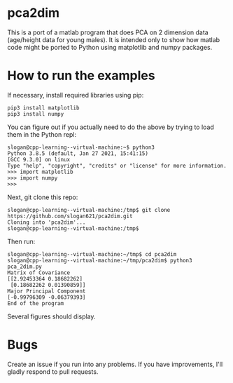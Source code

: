 # pca2dim

This is a port of a matlab program that does PCA on 2 dimension data
(age/height data for young males). It is intended only to show how 
matlab code might be ported to Python using matplotlib and numpy packages.

# How to run the examples

If necessary, install required libraries using pip:

```
pip3 install matplotlib
pip3 install numpy
```

You can figure out if you actually need to do the above by trying to
load them in the Python repl:

```
slogan@cpp-learning--virtual-machine:~$ python3
Python 3.8.5 (default, Jan 27 2021, 15:41:15) 
[GCC 9.3.0] on linux
Type "help", "copyright", "credits" or "license" for more information.
>>> import matplotlib
>>> import numpy
>>> 
```

Next, git clone this repo:

```
slogan@cpp-learning--virtual-machine:/tmp$ git clone https://github.com/slogan621/pca2dim.git
Cloning into 'pca2dim'...
slogan@cpp-learning--virtual-machine:/tmp$
```

Then run:

```
slogan@cpp-learning--virtual-machine:~/tmp$ cd pca2dim
slogan@cpp-learning--virtual-machine:~/tmp/pca2dim$ python3 pca_2dim.py 
Matrix of Covariance
[[2.92453364 0.18682262]
 [0.18682262 0.01390859]]
Major Principal Component
[-0.99796309 -0.06379393]
End of the program
```

Several figures should display.

# Bugs

Create an issue if you run into any problems. If you have improvements, I'll
gladly respond to pull requests.


